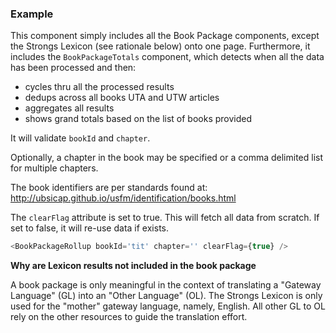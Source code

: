 
### Example

This component simply includes all the Book Package components, 
except the Strongs Lexicon (see rationale below) onto 
one page. Furthermore, it includes the `BookPackageTotals` component, 
which detects when all the data has been processed and then:
- cycles thru all the processed results
- dedups across all books UTA and UTW articles
- aggregates all results 
- shows grand totals based on the list of books provided

It will validate `bookId` and `chapter`.

Optionally, a chapter in the book may be specified or a comma delimited list for multiple chapters.

The book identifiers are per standards found at:
http://ubsicap.github.io/usfm/identification/books.html

The `clearFlag` attribute is set to true. This will fetch all data from scratch. If set to false, it will re-use data if exists.

```js
<BookPackageRollup bookId='tit' chapter='' clearFlag={true} />
```

**Why are Lexicon results not included in the book package**

A book package is only meaningful in the context of translating a 
"Gateway Language" (GL) into an "Other Language" (OL). The Strongs Lexicon
is only used for the "mother" gateway language, namely, English.
All other GL to OL rely on the other resources to guide the 
translation effort.
